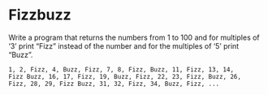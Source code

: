 # Fizzbuzz

Write a program that returns the numbers from 1 to 100 and for multiples of ‘3’ print “Fizz” instead of the number and for the multiples of ‘5’ print “Buzz”.

```
1, 2, Fizz, 4, Buzz, Fizz, 7, 8, Fizz, Buzz, 11, Fizz, 13, 14,
Fizz Buzz, 16, 17, Fizz, 19, Buzz, Fizz, 22, 23, Fizz, Buzz, 26,
Fizz, 28, 29, Fizz Buzz, 31, 32, Fizz, 34, Buzz, Fizz, ...
```
